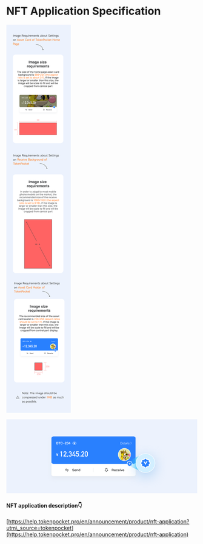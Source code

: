 # NFT Application Specification

![](../../.gitbook/assets/英文.png)

![](../../.gitbook/assets/认证.png)

#### **NFT application description👇**

[https://help.tokenpocket.pro/en/announcement/product/nft-application?utm\_source=tokenpocket](https://help.tokenpocket.pro/en/announcement/product/nft-application)
